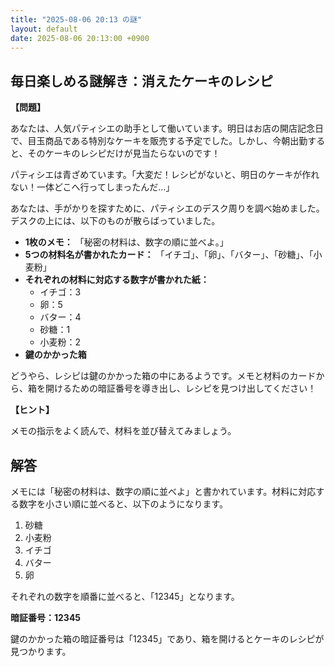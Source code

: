 ```yaml
---
title: "2025-08-06 20:13 の謎"
layout: default
date: 2025-08-06 20:13:00 +0900
---
```

## 毎日楽しめる謎解き：消えたケーキのレシピ

**【問題】**

あなたは、人気パティシエの助手として働いています。明日はお店の開店記念日で、目玉商品である特別なケーキを販売する予定でした。しかし、今朝出勤すると、そのケーキのレシピだけが見当たらないのです！

パティシエは青ざめています。「大変だ！レシピがないと、明日のケーキが作れない！一体どこへ行ってしまったんだ…」

あなたは、手がかりを探すために、パティシエのデスク周りを調べ始めました。デスクの上には、以下のものが散らばっていました。

*   **1枚のメモ：** 「秘密の材料は、数字の順に並べよ。」
*   **5つの材料名が書かれたカード：** 「イチゴ」、「卵」、「バター」、「砂糖」、「小麦粉」
*   **それぞれの材料に対応する数字が書かれた紙：**
    *   イチゴ：3
    *   卵：5
    *   バター：4
    *   砂糖：1
    *   小麦粉：2
*   **鍵のかかった箱**

どうやら、レシピは鍵のかかった箱の中にあるようです。メモと材料のカードから、箱を開けるための暗証番号を導き出し、レシピを見つけ出してください！

**【ヒント】**

メモの指示をよく読んで、材料を並び替えてみましょう。

## 解答

メモには「秘密の材料は、数字の順に並べよ」と書かれています。材料に対応する数字を小さい順に並べると、以下のようになります。

1.  砂糖
2.  小麦粉
3.  イチゴ
4.  バター
5.  卵

それぞれの数字を順番に並べると、「12345」となります。

**暗証番号：12345**

鍵のかかった箱の暗証番号は「12345」であり、箱を開けるとケーキのレシピが見つかります。
